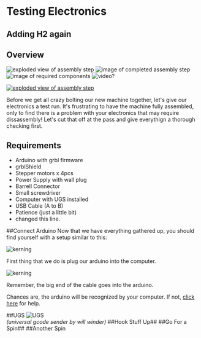 # Testing Electronics
## Adding H2 again
## Overview
![exploded view of assembly step](img/200x200.jpg)  ![image of completed assembly step](img/200x200.jpg) ![image of required components](img/200x200.jpg) ![video?](img/200x200.jpg)

[![exploded view of assembly step](img/200x200.jpg)](www.google.com)

[1]: www.google.com
[2]: img/200x200.jpg (click for gallery)

Before we get all crazy bolting our new machine together, let's give our electronics a test run. It's frustrating to have the machine fully assembled, only to find there is a problem with your electronics that may require dissassembly! Let's cut that off at the pass and give everythign a thorough checking first.

## Requirements
* Arduino with grbl firmware
* grblShield
* Stepper motors x 4pcs
* Power Supply with wall plug
* Barrell Connector
* Small screwdriver
* Computer with UGS installed
* USB Cable (A to B)
* Patience (just a little bit)
* changed this line.

##Connect Arduino
Now that we have everything gathered up, you should find yourself with a setup similar to this:

![kerning](http://placehold.it/400x400)  

First thing that we do is plug our arduino into the computer.

![kerning](http://placehold.it/400x400)

Remember, the big end of the cable goes into the arduino. 

Chances are, the arduino will be recognized by your computer. If not, [click here](troubleshooting.html) for help.

##UGS
![UGS](http://placehold.it/400x400)  
*(universal gcode sender by will winder)*
##Hook Stuff Up##
##Go For a Spin##
##Another Spin
